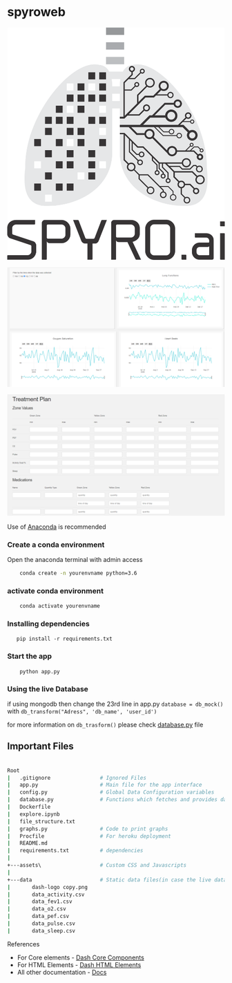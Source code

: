 # spyroweb

![spyroai logo](assets/screenshots/Spyrologo.png)

![Dashboard](assets/screenshots/Dashboard.PNG)

![Treatment Page](assets/screenshots/Treatment%20Page.PNG)

Use of [Anaconda](https://www.anaconda.com/) is recommended

### Create a conda environment
Open the anaconda terminal with admin access
```bash
    conda create -n yourenvname python=3.6 
```

### activate conda environment
```bash
    conda activate yourenvname
```

### Installing dependencies

```
   pip install -r requirements.txt
```

### Start the app
```
    python app.py
```

### Using the live Database
if using mongodb then change the 23rd line in app.py `database = db_mock()` with `db_transform("Adress", 'db_name', 'user_id')`

for more information on `db_trasform()` please check [database.py](https://github.com/jay-chakalasiya/spyroweb/blob/main/database.py) file


## Important Files

```bash

Root
|   .gitignore                # Ignored Files
|   app.py                    # Main file for the app interface
|   config.py                 # Global Data Configuration variables
|   database.py               # Functions which fetches and provides data to plotting function
|   Dockerfile                
|   explore.ipynb
|   file_structure.txt          
|   graphs.py                 # Code to print graphs
|   Procfile                  # For heroku deployment
|   README.md            
|   requirements.txt          # dependencies
|
+---assets\                   # Custom CSS and Javascripts
|       
+---data                      # Static data files(in case the live database is not online)
|       dash-logo copy.png
|       data_activity.csv
|       data_fev1.csv
|       data_o2.csv
|       data_pef.csv
|       data_pulse.csv
|       data_sleep.csv
```



References
- For Core elements - [Dash Core Components](https://dash.plotly.com/dash-core-components)
- For HTML Elements - [Dash HTML Elements](https://dash.plotly.com/dash-html-components)
- All other documentation - [Docs](https://dash.plotly.com/)